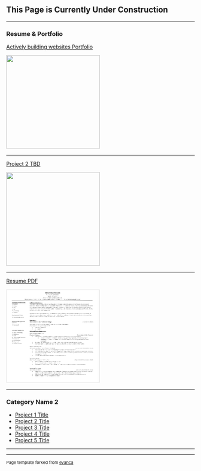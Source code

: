 ## **This Page is Currently Under Construction**

---

### Resume & Portfolio 

[Actively building websites Portfolio](/sample_page)

<img width="250" height="250" src="images/dummy_thumbnail.jpg?raw=true"/>

---

[Project 2 TBD](http://example.com/)

<img width="250" height="250" src="images/dummy_thumbnail.jpg?raw=true"/>

---
[Resume PDF](/pdf/Resume.pdf)

<img width="250" height="250" src="images\resume thumbnail.png"/> 

---

### Category Name 2

- [Project 1 Title](http://example.com/)
- [Project 2 Title](http://example.com/)
- [Project 3 Title](http://example.com/)
- [Project 4 Title](http://example.com/)
- [Project 5 Title](http://example.com/)

---




---
<p style="font-size:11px">Page template forked from <a href="https://github.com/evanca/quick-portfolio">evanca</a></p>
<!-- Remove above link if you don't want to attibute -->
